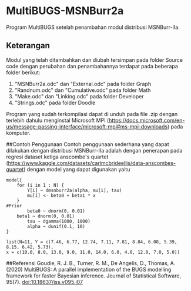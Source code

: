 # MultiBUGS-MSNBurr2a
Program MultiBUGS setelah penambahan modul distribusi MSNBurr-IIa. 

## Keterangan
Modul yang telah ditambahkan dan diubah tersimpan pada folder Source code dengan perubahan dan penambahannya terdapat pada beberapa folder berikut:
1. "MSNBurr2a.odc" dan "External.odc" pada folder Graph
2. "Randnum.odc" dan "Cumulative.odc" pada folder Math
3. "Make.odc" dan "Linking.odc" pada folder Developer
4. "Strings.odc" pada folder Doodle

Program yang sudah terkompilasi dapat di unduh pada file .zip dengan terlebih dahulu menginstal Microsoft MPI (https://docs.microsoft.com/en-us/message-passing-interface/microsoft-mpi#ms-mpi-downloads) pada komputer.

##Contoh Penggunaan
Contoh penggunaan sederhana yang dapat dilakukan dengan distribusi MSNBurr-IIa adalah dengan penerapan pada regresi dataset ketiga anscombe's quartet (https://www.kaggle.com/datasets/carlmcbrideellis/data-anscombes-quartet) dengan model yang dapat digunakan yaitu

```{r}
model{	
	for (i in 1 : N) {
		Y[i] ~ dmsnburr2a(alpha, mu[i], tau)
		mu[i] <- beta0 + beta1 * x
	}
#Prior
		beta0 ~ dnorm(0, 0.01)
    beta1 ~ dnorm(0, 0.01)
		tau ~ dgamma(1000, 1000)
		alpha ~ dunif(0.1, 10)
}

list(N=11, Y = c(7.46, 6.77, 12.74, 7.11, 7.81, 8.84, 6.08, 5.39, 8.15, 6.42, 5.73),
x = c(10.0, 8.0, 13.0, 9.0, 11.0, 14.0, 6.0, 4.0, 12.0, 7.0, 5.0))
```

##Referensi
Goudie, R. J. B., Turner, R. M., De Angelis, D., Thomas, A. (2020) MultiBUGS: A parallel implementation of the BUGS modelling framework for faster Bayesian inference. Journal of Statistical Software, 95(7). [doi:10.18637/jss.v095.i07](https://doi.org/10.18637/jss.v095.i07)
